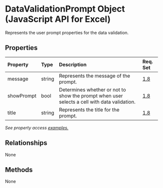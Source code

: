 # DataValidationPrompt Object (JavaScript API for Excel)

Represents the user prompt properties for the data validation.

## Properties

| Property	   | Type	|Description| Req. Set|
|:---------------|:--------|:----------|:----|
|message|string|Represents the message of the prompt.|[1.8](../requirement-sets/excel-api-requirement-sets.md)|
|showPrompt|bool|Determines whether or not to show the prompt when user selects a cell with data validation.|[1.8](../requirement-sets/excel-api-requirement-sets.md)|
|title|string|Represents the title for the prompt.|[1.8](../requirement-sets/excel-api-requirement-sets.md)|

_See property access [examples.](#property-access-examples)_

## Relationships
None


## Methods
None

